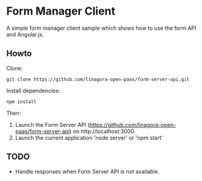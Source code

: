 # Form Manager Client

A simple form manager client sample which shows how to use the form API and Angular.js.

## Howto

Clone:

    git clone https://github.com/linagora-open-paas/form-server-api.git

Install dependencies:

    npm install

Then:

1. Launch the Form Server API (https://github.com/linagora-open-paas/form-server-api) on http://localhost:3000.
2. Launch the current application 'node server' or 'npm start'

## TODO

- Handle responses when Form Server API is not available.